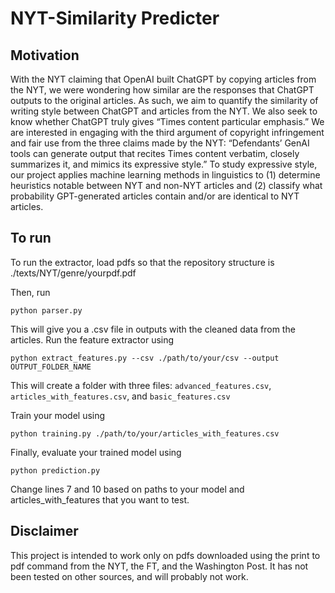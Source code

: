 # NYT-Similarity Predicter

## Motivation
With the NYT claiming that OpenAI built ChatGPT by copying articles from the NYT, we were wondering how similar are the responses that ChatGPT outputs to the original articles. As such, we aim to quantify the similarity of writing style between ChatGPT and articles from the NYT. We also seek to know whether ChatGPT truly gives “Times content particular emphasis.” We are interested in engaging with the third argument of copyright infringement and fair use from the three claims made by the NYT:  “Defendants’ GenAI tools can generate output that recites Times content verbatim, closely summarizes it, and mimics its expressive style.” To study expressive style, our project applies machine learning methods in linguistics to (1) determine heuristics notable between NYT and non-NYT articles and (2) classify what probability GPT-generated articles contain and/or are identical to NYT articles.

## To run
To run the extractor, load pdfs so that the repository structure is ./texts/NYT/genre/yourpdf.pdf

Then, run
```
python parser.py
```
This will give you a .csv file in outputs with the cleaned data from the articles. Run the feature extractor using
```
python extract_features.py --csv ./path/to/your/csv --output OUTPUT_FOLDER_NAME
```
This will create a folder with three files: `advanced_features.csv`, `articles_with_features.csv`, and `basic_features.csv`

Train your model using
```
python training.py ./path/to/your/articles_with_features.csv
```
Finally, evaluate your trained model using
```
python prediction.py
```
Change lines 7 and 10 based on paths to your model and articles_with_features that you want to test.

## Disclaimer
This project is intended to work only on pdfs downloaded using the print to pdf command from the NYT, the FT, and the Washington Post. It has not been tested on other sources, and will probably not work.